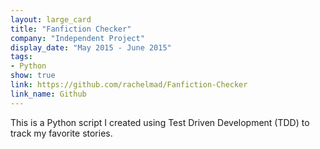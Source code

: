 ```yaml
---
layout: large_card
title: "Fanfiction Checker"
company: "Independent Project"
display_date: "May 2015 - June 2015"
tags: 
- Python
show: true
link: https://github.com/rachelmad/Fanfiction-Checker
link_name: Github
---
```


This is a Python script I created using Test Driven Development (TDD) to track my favorite stories.